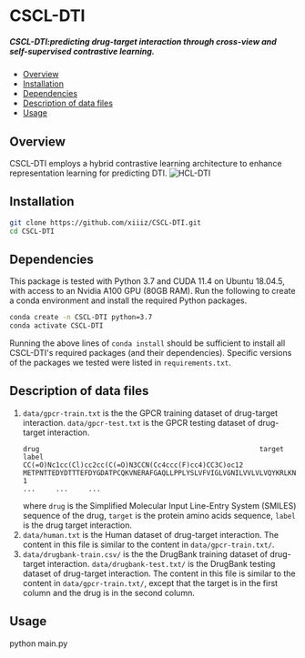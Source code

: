 # CSCL-DTI
##### CSCL-DTI:predicting drug-target interaction through cross-view and self-supervised contrastive learning.
  - [Overview](#overview)
  - [Installation](#installation)
  - [Dependencies](#dependencies)
  - [Description of data files](#description-of-data-files)
  - [Usage](#Usage)

## Overview
CSCL-DTI employs a hybrid contrastive learning architecture to enhance representation learning for predicting DTI.
![HCL-DTI](https://github.com/xiiiz/HCL-DTI/assets/105473770/79776a68-9e1c-4b0c-bbc3-7a8ea358f15c)

## Installation
```bash
git clone https://github.com/xiiiz/CSCL-DTI.git 
cd CSCL-DTI
```
## Dependencies
This package is tested with Python 3.7 and CUDA 11.4 on Ubuntu 18.04.5, with access to an Nvidia A100 GPU (80GB RAM). Run the following to create a conda environment and install the required Python packages. 
```bash
conda create -n CSCL-DTI python=3.7
conda activate CSCL-DTI
```
Running the above lines of `conda install` should be sufficient to install all  CSCL-DTI's required packages (and their dependencies). Specific versions of the packages we tested were listed in `requirements.txt`.

## Description of data files
1. `data/gpcr-train.txt` is the the GPCR training dataset of drug-target interaction. `data/gpcr-test.txt` is the GPCR testing dataset of drug-target interaction.
    ```
    drug	                                                  target	label	   
    CC(=O)Nc1cc(Cl)cc2cc(C(=O)N3CCN(Cc4ccc(F)cc4)CC3C)oc12	METPNTTEDYDTTTEFDYGDATPCQKVNERAFGAQLLPPLYSLVFVIGLVGNILVVLVLVQYKRLKNMTSIYLLNLAISDLLFLFTLPFWIDYKLKDDWVFGDAMCKILSGFYYTGLYSEIFFIILLTIDRYLAIVHAVFALRARTVTFGVITSIIIWALAILASMPGLYFSKTQWEFTHHTCSLHFPHESLREWKLFQALKLNLFGLVLPLLVMIICYTGIIKILLRRPNEKKSKAVRLIFVIMIIFFLFWTPYNLTILISVFQDFLFTHECEQSRHLDLAVQVTEVIAYTHCCVNPVIYAFVGERFRKYLRQLFHRRVAVHLVKWLPFLSVDRLERVSSTSPSTGEHELSAGF 1
    ...     ...     ...   
    ```
    where `drug` is the Simplified Molecular Input Line-Entry System (SMILES) sequence of the drug, `target` is the protein amino acids sequence, `label` is the drug target interaction.
2. `data/human.txt` is the Human dataset of drug-target interaction. The content in this file is similar to the content in `data/gpcr-train.txt/`.
3. `data/drugbank-train.csv/` is the the DrugBank training dataset of drug-target interaction. `data/drugbank-test.txt/` is the DrugBank testing dataset of drug-target interaction. The content in this file is similar to the content in `data/gpcr-train.txt/`, except that the target is in the first column and the drug is in the second column.

## Usage

python main.py

